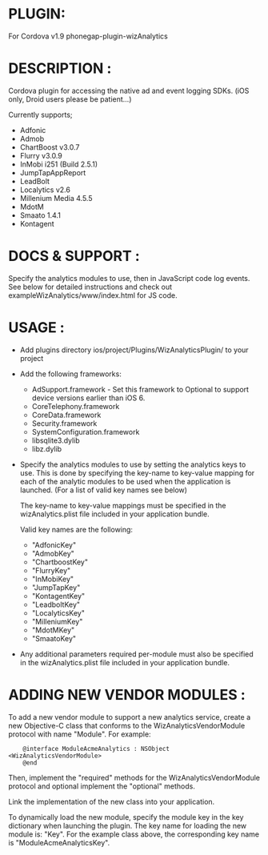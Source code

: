 # PLUGIN: 
For Cordova v1.9
phonegap-plugin-wizAnalytics


# DESCRIPTION :

Cordova plugin for accessing the native ad and event logging SDKs. 
(iOS only, Droid users please be patient...)

Currently supports;
- Adfonic
- Admob
- ChartBoost v3.0.7
- Flurry v3.0.9
- InMobi i251 (Build 2.5.1)
- JumpTapAppReport
- LeadBolt
- Localytics v2.6
- Millenium Media 4.5.5
- MdotM
- Smaato 1.4.1
- Kontagent



# DOCS & SUPPORT :

Specify the analytics modules to use, then in JavaScript code log events.
See below for detailed instructions and check out exampleWizAnalytics/www/index.html for JS code.

# USAGE :

- Add plugins directory ios/project/Plugins/WizAnalyticsPlugin/ to your project
- Add the following frameworks:
	- AdSupport.framework - Set this framework to Optional to support device versions earlier than iOS 6.
	- CoreTelephony.framework
	- CoreData.framework
	- Security.framework
	- SystemConfiguration.framework
	- libsqlite3.dylib
	- libz.dylib

- Specify the analytics modules to use by setting the analytics keys to use.
  This is done by specifying the key-name to key-value mapping for each of the
  analytic modules to be used when the application is launched. (For a list of
  valid key names see below)

  The key-name to key-value mappings must be specified in the wizAnalytics.plist
  file included in your application bundle.

  Valid key names are the following:
	- "AdfonicKey"
	- "AdmobKey"
	- "ChartboostKey"
	- "FlurryKey"
	- "InMobiKey"
	- "JumpTapKey"
	- "KontagentKey"
	- "LeadboltKey"
	- "LocalyticsKey"
	- "MilleniumKey"
	- "MdotMKey"
	- "SmaatoKey"

- Any additional parameters required per-module must also be specified in the
  wizAnalytics.plist file included in your application bundle.

# ADDING NEW VENDOR MODULES :

To add a new vendor module to support a new analytics service, create a new
Objective-C class that conforms to the WizAnalyticsVendorModule protocol with
name "Module<XXX>".  For example:

		@interface ModuleAcmeAnalytics : NSObject <WizAnalyticsVendorModule>
		@end

Then, implement the "required" methods for the WizAnalyticsVendorModule protocol
and optional implement the "optional" methods.

Link the implementation of the new class into your application.

To dynamically load the new module, specify the module key in the key dictionary
when launching the plugin.  The key name for loading the new module is:
"<class-name>Key".  For the example class above, the corresponding key name
is "ModuleAcmeAnalyticsKey".  
